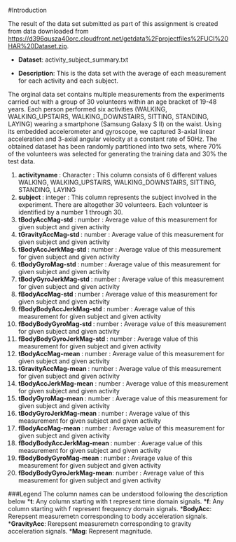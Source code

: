 #Introduction

The result of the data set submitted as part of this assignment is created from data downloaded from <a href="https://d396qusza40orc.cloudfront.net/getdata%2Fprojectfiles%2FUCI%20HAR%20Dataset.zip">https://d396qusza40orc.cloudfront.net/getdata%2Fprojectfiles%2FUCI%20HAR%20Dataset.zip</a>.

* <b>Dataset</b>: activity_subject_summary.txt

* <b>Description</b>: This is the data set with the average of each measurement for each activity and each subject.

The orginal data set contains multiple measurements from the experiments carried out with a group of 30 volunteers within an age bracket of 19-48 years. Each person performed six activities (WALKING, WALKING_UPSTAIRS, WALKING_DOWNSTAIRS, SITTING, STANDING, LAYING) wearing a smartphone (Samsung Galaxy S II) on the waist. Using its embedded accelerometer and gyroscope, we captured 3-axial linear acceleration and 3-axial angular velocity at a constant rate of 50Hz. The obtained dataset has been randomly partitioned into two sets, where 70% of the volunteers was selected for generating the training data and 30% the test data. 

<ol>
<li><b>activityname             </b>: Character : This column consists of 6 different values WALKING, WALKING_UPSTAIRS, WALKING_DOWNSTAIRS, SITTING, STANDING, LAYING</li>
<li><b>subject                  </b>: integer : This column represents the subject involved in the experiment. There are altogether 30 volunteers. Each volunteer is identified by a number 1 through 30.  </li>
<li><b>tBodyAccMag-std          </b>: number : Average value of this measurement for given subject and given activity   </li>
<li><b>tGravityAccMag-std       </b>: number : Average value of this measurement for given subject and given activity   </li>
<li><b>tBodyAccJerkMag-std      </b>: number : Average value of this measurement for given subject and given activity   </li>
<li><b>tBodyGyroMag-std         </b>: number : Average value of this measurement for given subject and given activity  </li>
<li><b>tBodyGyroJerkMag-std     </b>: number : Average value of this measurement for given subject and given activity  </li>
<li><b>fBodyAccMag-std          </b>: number : Average value of this measurement for given subject and given activity  </li>
<li><b>fBodyBodyAccJerkMag-std  </b>: number : Average value of this measurement for given subject and given activity  </li>
<li><b>fBodyBodyGyroMag-std     </b>: number : Average value of this measurement for given subject and given activity  </li>
<li><b>fBodyBodyGyroJerkMag-std </b>: number : Average value of this measurement for given subject and given activity  </li>
<li><b>tBodyAccMag-mean         </b>: number : Average value of this measurement for given subject and given activity  </li>
<li><b>tGravityAccMag-mean      </b>: number : Average value of this measurement for given subject and given activity  </li>
<li><b>tBodyAccJerkMag-mean     </b>: number : Average value of this measurement for given subject and given activity  </li>
<li><b>tBodyGyroMag-mean        </b>: number : Average value of this measurement for given subject and given activity  </li>
<li><b>tBodyGyroJerkMag-mean    </b>: number : Average value of this measurement for given subject and given activity  </li>
<li><b>fBodyAccMag-mean         </b>: number : Average value of this measurement for given subject and given activity  </li>
<li><b>fBodyBodyAccJerkMag-mean </b>: number : Average value of this measurement for given subject and given activity  </li>
<li><b>fBodyBodyGyroMag-mean    </b>: number : Average value of this measurement for given subject and given activity  </li>
<li><b>fBodyBodyGyroJerkMag-mean</b>: number : Average value of this measurement for given subject and given activity  </li>
</ol>

###Legend
The column names can be understood following the description below
*<b>t</b>: Any column starting with t represent time domain signals.
*<b>f</b>: Any column starting with f represent frequency domain signals.
*<b>BodyAcc</b>: Rerepsent measuremetn corresponding to body acceleration signals.
*<b>GravityAcc</b>: Rerepsent measuremetn corresponding to gravity acceleration signals.
*<b>Mag</b>: Represent magnitude.



